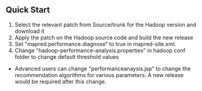 ## Quick Start ##

  1. Select the relevant patch from Source/trunk for the Hadoop version and download it
  1. Apply the patch on the Hadoop source code and build the new release
  1. Set "mapred.performance.diagnose” to true in mapred-site.xml.
  1. Change "hadoop-performance-analysis.properties" in hadoop conf folder to change default threshold values

  * Advanced users can change "performanceanaysis.jsp" to change the recommendation algorithms for various parameters. A new release would be required after this change.
